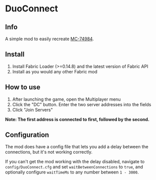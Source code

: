 # DuoConnect
## Info
A simple mod to easily recreate [MC-74984](https://bugs.mojang.com/browse/MC-74984).

## Install
1) Install Fabric Loader (>=0.14.8) and the latest version of Fabric API
2) Install as you would any other Fabric mod

## How to use
1) After launching the game, open the Multiplayer menu
2) Click the "DC" button. Enter the two server addresses into the fields
3) Click "Join Servers"

**Note: The first address is connected to first, followed by the second.**

## Configuration
The mod does have a config file that lets you add a delay between the connections, but it's not working correctly.  

If you can't get the mod working with the delay disabled, navigate to `config/DuoConnect.cfg` and set `waitBetweenConnections` to `true`, 
and optionally configure `waitTimeMs` to any number between `1 - 3000`.
